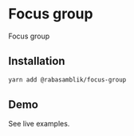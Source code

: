 # Focus group

Focus group

## Installation

```sh
yarn add @rabasamblik/focus-group
```

## Demo

See live examples.  

